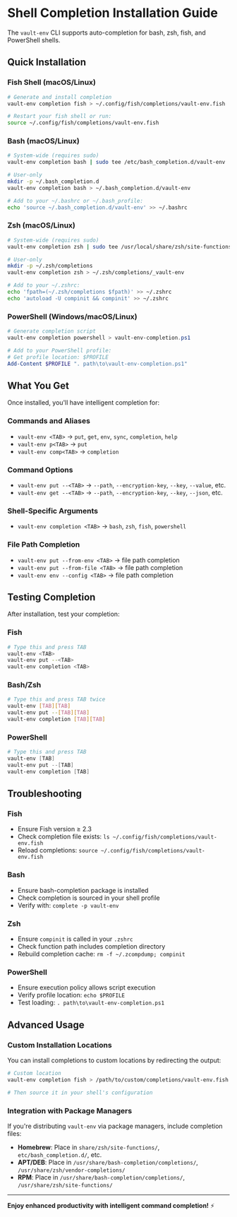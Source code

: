 # Shell Completion Installation Guide

The `vault-env` CLI supports auto-completion for bash, zsh, fish, and PowerShell shells.

## Quick Installation

### Fish Shell (macOS/Linux)
```bash
# Generate and install completion
vault-env completion fish > ~/.config/fish/completions/vault-env.fish

# Restart your fish shell or run:
source ~/.config/fish/completions/vault-env.fish
```

### Bash (macOS/Linux)
```bash
# System-wide (requires sudo)
vault-env completion bash | sudo tee /etc/bash_completion.d/vault-env

# User-only
mkdir -p ~/.bash_completion.d
vault-env completion bash > ~/.bash_completion.d/vault-env

# Add to your ~/.bashrc or ~/.bash_profile:
echo 'source ~/.bash_completion.d/vault-env' >> ~/.bashrc
```

### Zsh (macOS/Linux)
```bash
# System-wide (requires sudo)
vault-env completion zsh | sudo tee /usr/local/share/zsh/site-functions/_vault-env

# User-only
mkdir -p ~/.zsh/completions
vault-env completion zsh > ~/.zsh/completions/_vault-env

# Add to your ~/.zshrc:
echo 'fpath=(~/.zsh/completions $fpath)' >> ~/.zshrc
echo 'autoload -U compinit && compinit' >> ~/.zshrc
```

### PowerShell (Windows/macOS/Linux)
```powershell
# Generate completion script
vault-env completion powershell > vault-env-completion.ps1

# Add to your PowerShell profile:
# Get profile location: $PROFILE
Add-Content $PROFILE ". path\to\vault-env-completion.ps1"
```

## What You Get

Once installed, you'll have intelligent completion for:

### Commands and Aliases
- `vault-env <TAB>` → `put`, `get`, `env`, `sync`, `completion`, `help`
- `vault-env p<TAB>` → `put`
- `vault-env comp<TAB>` → `completion`

### Command Options
- `vault-env put --<TAB>` → `--path`, `--encryption-key`, `--key`, `--value`, etc.
- `vault-env get --<TAB>` → `--path`, `--encryption-key`, `--key`, `--json`, etc.

### Shell-Specific Arguments
- `vault-env completion <TAB>` → `bash`, `zsh`, `fish`, `powershell`

### File Path Completion
- `vault-env put --from-env <TAB>` → file path completion
- `vault-env put --from-file <TAB>` → file path completion
- `vault-env env --config <TAB>` → file path completion

## Testing Completion

After installation, test your completion:

### Fish
```bash
# Type this and press TAB
vault-env <TAB>
vault-env put --<TAB>
vault-env completion <TAB>
```

### Bash/Zsh
```bash
# Type this and press TAB twice
vault-env [TAB][TAB]
vault-env put --[TAB][TAB]
vault-env completion [TAB][TAB]
```

### PowerShell
```powershell
# Type this and press TAB
vault-env [TAB]
vault-env put --[TAB]
vault-env completion [TAB]
```

## Troubleshooting

### Fish
- Ensure Fish version ≥ 2.3
- Check completion file exists: `ls ~/.config/fish/completions/vault-env.fish`
- Reload completions: `source ~/.config/fish/completions/vault-env.fish`

### Bash
- Ensure bash-completion package is installed
- Check completion is sourced in your shell profile
- Verify with: `complete -p vault-env`

### Zsh
- Ensure `compinit` is called in your `.zshrc`
- Check function path includes completion directory
- Rebuild completion cache: `rm -f ~/.zcompdump; compinit`

### PowerShell
- Ensure execution policy allows script execution
- Verify profile location: `echo $PROFILE`
- Test loading: `. path\to\vault-env-completion.ps1`

## Advanced Usage

### Custom Installation Locations

You can install completions to custom locations by redirecting the output:

```bash
# Custom location
vault-env completion fish > /path/to/custom/completions/vault-env.fish

# Then source it in your shell's configuration
```

### Integration with Package Managers

If you're distributing `vault-env` via package managers, include completion files:

- **Homebrew**: Place in `share/zsh/site-functions/`, `etc/bash_completion.d/`, etc.
- **APT/DEB**: Place in `/usr/share/bash-completion/completions/`, `/usr/share/zsh/vendor-completions/`
- **RPM**: Place in `/usr/share/bash-completion/completions/`, `/usr/share/zsh/site-functions/`

---

**Enjoy enhanced productivity with intelligent command completion!** ⚡